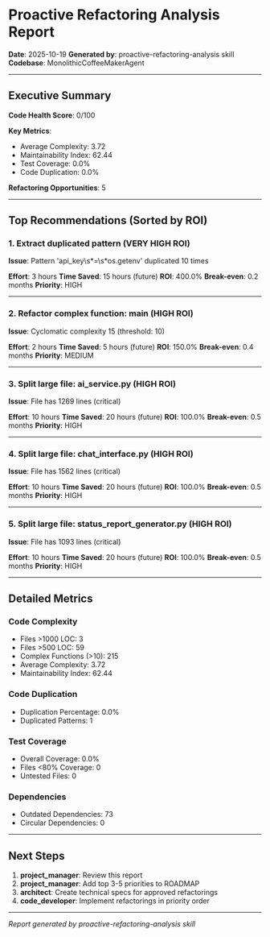 # Proactive Refactoring Analysis Report

**Date**: 2025-10-19
**Generated by**: proactive-refactoring-analysis skill
**Codebase**: MonolithicCoffeeMakerAgent

---

## Executive Summary

**Code Health Score**: 0/100

**Key Metrics**:
- Average Complexity: 3.72
- Maintainability Index: 62.44
- Test Coverage: 0.0%
- Code Duplication: 0.0%

**Refactoring Opportunities**: 5

---

## Top Recommendations (Sorted by ROI)

### 1. Extract duplicated pattern (VERY HIGH ROI)

**Issue**: Pattern 'api_key\s*=\s*os\.getenv' duplicated 10 times

**Effort**: 3 hours
**Time Saved**: 15 hours (future)
**ROI**: 400.0%
**Break-even**: 0.2 months
**Priority**: HIGH

---

### 2. Refactor complex function: main (HIGH ROI)

**Issue**: Cyclomatic complexity 15 (threshold: 10)

**Effort**: 2 hours
**Time Saved**: 5 hours (future)
**ROI**: 150.0%
**Break-even**: 0.4 months
**Priority**: MEDIUM

---

### 3. Split large file: ai_service.py (HIGH ROI)

**Issue**: File has 1269 lines (critical)

**Effort**: 10 hours
**Time Saved**: 20 hours (future)
**ROI**: 100.0%
**Break-even**: 0.5 months
**Priority**: HIGH

---

### 4. Split large file: chat_interface.py (HIGH ROI)

**Issue**: File has 1562 lines (critical)

**Effort**: 10 hours
**Time Saved**: 20 hours (future)
**ROI**: 100.0%
**Break-even**: 0.5 months
**Priority**: HIGH

---

### 5. Split large file: status_report_generator.py (HIGH ROI)

**Issue**: File has 1093 lines (critical)

**Effort**: 10 hours
**Time Saved**: 20 hours (future)
**ROI**: 100.0%
**Break-even**: 0.5 months
**Priority**: HIGH

---

## Detailed Metrics

### Code Complexity

- Files >1000 LOC: 3
- Files >500 LOC: 59
- Complex Functions (>10): 215
- Average Complexity: 3.72
- Maintainability Index: 62.44

### Code Duplication

- Duplication Percentage: 0.0%
- Duplicated Patterns: 1

### Test Coverage

- Overall Coverage: 0.0%
- Files <80% Coverage: 0
- Untested Files: 0

### Dependencies

- Outdated Dependencies: 73
- Circular Dependencies: 0

---

## Next Steps

1. **project_manager**: Review this report
2. **project_manager**: Add top 3-5 priorities to ROADMAP
3. **architect**: Create technical specs for approved refactorings
4. **code_developer**: Implement refactorings in priority order

---

*Report generated by proactive-refactoring-analysis skill*
